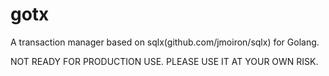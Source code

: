 # gotx

A transaction manager based on sqlx(github.com/jmoiron/sqlx) for Golang.

NOT READY FOR PRODUCTION USE. PLEASE USE IT AT YOUR OWN RISK.
